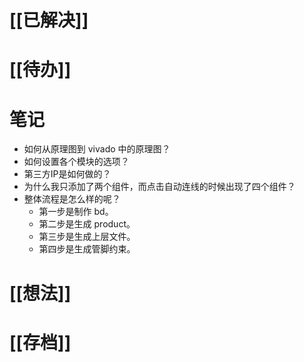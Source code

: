 # [[已解决]]

# [[待办]]

# 笔记
- 如何从原理图到 vivado 中的原理图？
- 如何设置各个模块的选项？
- 第三方IP是如何做的？
- 为什么我只添加了两个组件，而点击自动连线的时候出现了四个组件？
- 整体流程是怎么样的呢？
	- 第一步是制作 bd。
	- 第二步是生成 product。
	- 第三步是生成上层文件。
	- 第四步是生成管脚约束。

# [[想法]]

# [[存档]]